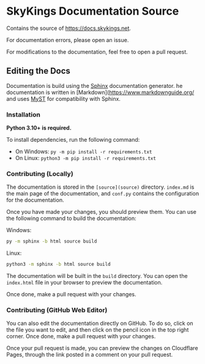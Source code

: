 # SkyKings Documentation Source
Contains the source of https://docs.skykings.net.

For documentation errors, please open an issue.

For modifications to the documentation, feel free to open a pull request.

## Editing the Docs

Documentation is build using the [Sphinx](https://www.sphinx-doc.org/en/master/) documentation generator. 
he documentation is written in [Markdown](https://www.markdownguide.org/ and uses 
[MyST](https://myst-parser.readthedocs.io/en/latest/) for compatibility with Sphinx.

### Installation

**Python 3.10+ is required.**

To install dependencies, run the following command:
- On Windows: `py -m pip install -r requirements.txt`
- On Linux: `python3 -m pip install -r requirements.txt`

### Contributing (Locally)

The documentation is stored in the `[source](source)` directory. 
`index.md` is the main page of the documentation, and 
`conf.py` contains the configuration for the documentation.

Once you have made your changes, you should preview them. 
You can use the following command to build the documentation:

Windows:

```bash
py -m sphinx -b html source build
```

Linux:

```bash
python3 -m sphinx -b html source build
```

The documentation will be built in the `build` directory. 
You can open the `index.html` file in your browser to preview the documentation.

Once done, make a pull request with your changes.


### Contributing (GitHub Web Editor)

You can also edit the documentation directly on GitHub. To do so, click on the file you want to edit, 
and then click on the pencil icon in the top right corner. Once done, make a pull request with your changes.

Once your pull request is made, you can preview the changes on Cloudflare Pages, 
through the link posted in a comment on your pull request.
